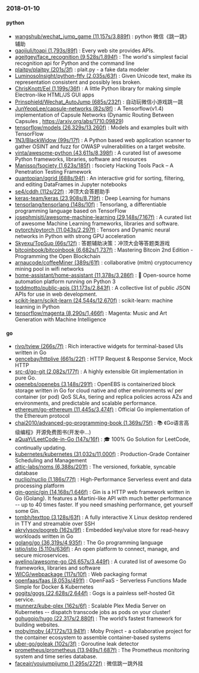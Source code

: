 ### 2018-01-10

#### python
* [wangshub/wechat_jump_game (11,157s/3,889f)](https://github.com/wangshub/wechat_jump_game) : python 微信《跳一跳》辅助
* [gaojiuli/toapi (1,793s/89f)](https://github.com/gaojiuli/toapi) : Every web site provides APIs.
* [ageitgey/face_recognition (9,528s/1,894f)](https://github.com/ageitgey/face_recognition) : The world's simplest facial recognition api for Python and the command line
* [plaitpy/plaitpy (201s/3f)](https://github.com/plaitpy/plaitpy) : plait.py - a fake data modeler
* [LuminosoInsight/python-ftfy (2,035s/63f)](https://github.com/LuminosoInsight/python-ftfy) : Given Unicode text, make its representation consistent and possibly less broken.
* [ChrisKnott/Eel (1,199s/36f)](https://github.com/ChrisKnott/Eel) : A little Python library for making simple Electron-like HTML/JS GUI apps
* [Prinsphield/Wechat_AutoJump (685s/232f)](https://github.com/Prinsphield/Wechat_AutoJump) : 自动玩微信小游戏跳一跳
* [JunYeopLee/capsule-networks (82s/8f)](https://github.com/JunYeopLee/capsule-networks) : A Tensorflow(v1.4) implementation of Capsule Networks (Dynamic Routing Between Capsules , https://arxiv.org/abs/1710.09829)
* [tensorflow/models (26,329s/13,260f)](https://github.com/tensorflow/models) : Models and examples built with TensorFlow
* [1N3/BlackWidow (99s/17f)](https://github.com/1N3/BlackWidow) : A Python based web application scanner to gather OSINT and fuzz for OWASP vulnerabilities on a target website.
* [vinta/awesome-python (43,611s/8,398f)](https://github.com/vinta/awesome-python) : A curated list of awesome Python frameworks, libraries, software and resources
* [Manisso/fsociety (1,623s/185f)](https://github.com/Manisso/fsociety) : fsociety Hacking Tools Pack – A Penetration Testing Framework
* [quantopian/qgrid (688s/94f)](https://github.com/quantopian/qgrid) : An interactive grid for sorting, filtering, and editing DataFrames in Jupyter notebooks
* [se4/cddh (112s/22f)](https://github.com/se4/cddh) : 冲顶大会答题助手
* [keras-team/keras (23,908s/8,719f)](https://github.com/keras-team/keras) : Deep Learning for humans
* [tensorlang/tensorlang (148s/10f)](https://github.com/tensorlang/tensorlang) : Tensorlang, a differentiable programming language based on TensorFlow
* [josephmisiti/awesome-machine-learning (29,148s/7,167f)](https://github.com/josephmisiti/awesome-machine-learning) : A curated list of awesome Machine Learning frameworks, libraries and software.
* [pytorch/pytorch (11,043s/2,297f)](https://github.com/pytorch/pytorch) : Tensors and Dynamic neural networks in Python with strong GPU acceleration
* [Skyexu/TopSup (66s/12f)](https://github.com/Skyexu/TopSup) : 答题辅助决策：冲顶大会等答题类游戏
* [bitcoinbook/bitcoinbook (6,682s/1,737f)](https://github.com/bitcoinbook/bitcoinbook) : Mastering Bitcoin 2nd Edition - Programming the Open Blockchain
* [arnaucode/coffeeMiner (389s/61f)](https://github.com/arnaucode/coffeeMiner) : collaborative (mitm) cryptocurrency mining pool in wifi networks
* [home-assistant/home-assistant (11,378s/3,286f)](https://github.com/home-assistant/home-assistant) : 🏡 Open-source home automation platform running on Python 3
* [toddmotto/public-apis (31,173s/2,843f)](https://github.com/toddmotto/public-apis) : A collective list of public JSON APIs for use in web development.
* [scikit-learn/scikit-learn (24,544s/12,670f)](https://github.com/scikit-learn/scikit-learn) : scikit-learn: machine learning in Python
* [tensorflow/magenta (8,290s/1,466f)](https://github.com/tensorflow/magenta) : Magenta: Music and Art Generation with Machine Intelligence

#### go
* [rivo/tview (266s/7f)](https://github.com/rivo/tview) : Rich interactive widgets for terminal-based UIs written in Go
* [gencebay/httplive (661s/22f)](https://github.com/gencebay/httplive) : HTTP Request & Response Service, Mock HTTP
* [src-d/go-git (2,082s/177f)](https://github.com/src-d/go-git) : A highly extensible Git implementation in pure Go.
* [openebs/openebs (3,148s/291f)](https://github.com/openebs/openebs) : OpenEBS is containerized block storage written in Go for cloud native and other environments w/ per container (or pod) QoS SLAs, tiering and replica policies across AZs and environments, and predictable and scalable performance.
* [ethereum/go-ethereum (11,445s/3,474f)](https://github.com/ethereum/go-ethereum) : Official Go implementation of the Ethereum protocol
* [chai2010/advanced-go-programming-book (1,369s/75f)](https://github.com/chai2010/advanced-go-programming-book) : 📚 《Go语言高级编程》开源免费图书(开发中...)
* [aQuaYi/LeetCode-in-Go (147s/16f)](https://github.com/aQuaYi/LeetCode-in-Go) : 🎓 100% Go Solution for LeetCode, continually updating.
* [kubernetes/kubernetes (31,032s/11,000f)](https://github.com/kubernetes/kubernetes) : Production-Grade Container Scheduling and Management
* [attic-labs/noms (6,388s/201f)](https://github.com/attic-labs/noms) : The versioned, forkable, syncable database
* [nuclio/nuclio (1,186s/77f)](https://github.com/nuclio/nuclio) : High-Performance Serverless event and data processing platform
* [gin-gonic/gin (14,168s/1,646f)](https://github.com/gin-gonic/gin) : Gin is a HTTP web framework written in Go (Golang). It features a Martini-like API with much better performance -- up to 40 times faster. If you need smashing performance, get yourself some Gin.
* [tombh/texttop (3,128s/63f)](https://github.com/tombh/texttop) : A fully interactive X Linux desktop rendered in TTY and streamable over SSH
* [akrylysov/pogreb (162s/9f)](https://github.com/akrylysov/pogreb) : Embedded key/value store for read-heavy workloads written in Go
* [golang/go (36,319s/4,935f)](https://github.com/golang/go) : The Go programming language
* [istio/istio (5,110s/636f)](https://github.com/istio/istio) : An open platform to connect, manage, and secure microservices.
* [avelino/awesome-go (26,657s/3,449f)](https://github.com/avelino/awesome-go) : A curated list of awesome Go frameworks, libraries and software
* [WICG/webpackage (117s/10f)](https://github.com/WICG/webpackage) : Web packaging format
* [openfaas/faas (8,053s/491f)](https://github.com/openfaas/faas) : OpenFaaS - Serverless Functions Made Simple for Docker & Kubernetes
* [gogits/gogs (22,628s/2,644f)](https://github.com/gogits/gogs) : Gogs is a painless self-hosted Git service.
* [munnerz/kube-plex (162s/6f)](https://github.com/munnerz/kube-plex) : Scalable Plex Media Server on Kubernetes -- dispatch transcode jobs as pods on your cluster!
* [gohugoio/hugo (22,317s/2,880f)](https://github.com/gohugoio/hugo) : The world’s fastest framework for building websites.
* [moby/moby (47,172s/13,941f)](https://github.com/moby/moby) : Moby Project - a collaborative project for the container ecosystem to assemble container-based systems
* [uber-go/goleak (102s/3f)](https://github.com/uber-go/goleak) : Goroutine leak detector
* [prometheus/prometheus (13,949s/1,687f)](https://github.com/prometheus/prometheus) : The Prometheus monitoring system and time series database.
* [faceair/youjumpijump (1,295s/272f)](https://github.com/faceair/youjumpijump) : 微信跳一跳外挂
